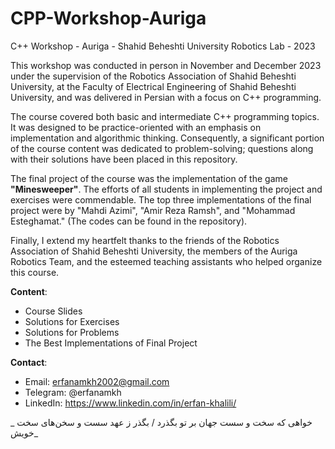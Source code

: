 # CPP-Workshop-Auriga
C++ Workshop - Auriga - Shahid Beheshti University Robotics Lab - 2023

This workshop was conducted in person in November and December 2023 under the supervision of the Robotics Association of Shahid Beheshti University, at the Faculty of Electrical Engineering of Shahid Beheshti University, and was delivered in Persian with a focus on C++ programming.

The course covered both basic and intermediate C++ programming topics. It was designed to be practice-oriented with an emphasis on implementation and algorithmic thinking. Consequently, a significant portion of the course content was dedicated to problem-solving; questions along with their solutions have been placed in this repository.

The final project of the course was the implementation of the game **"Minesweeper"**. The efforts of all students in implementing the project and exercises were commendable. The top three implementations of the final project were by "Mahdi Azimi", "Amir Reza Ramsh", and "Mohammad Esteghamat." (The codes can be found in the repository).

Finally, I extend my heartfelt thanks to the friends of the Robotics Association of Shahid Beheshti University, the members of the Auriga Robotics Team, and the esteemed teaching assistants who helped organize this course.



**Content**:
- Course Slides
- Solutions for Exercises
- Solutions for Problems
- The Best Implementations of Final Project



**Contact**: 
- Email: erfanamkh2002@gmail.com
- Telegram: @erfanamkh
- LinkedIn: https://www.linkedin.com/in/erfan-khalili/




<link rel="stylesheet" type="text/css" href="style.css">

<div class="persian-text">
_
خواهی که سخت و سست جهان بر تو بگذرد / بگذر ز عهد سست و سخن‌های سخت خویش_
</div>


